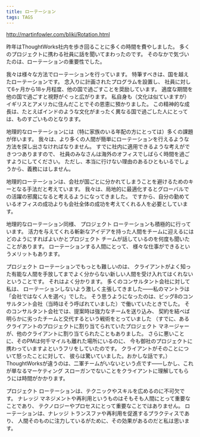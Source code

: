 ```yaml
---
title: ローテーション
tags: TAGS
---
```


http://martinfowler.com/bliki/Rotation.html

昨年はThoughtWorks社内を歩き回ることに多くの時間を費やしました。
多くのプロジェクトに携わる社員に話を聞いてまわったのです。
そのなかで気づいたのは、ローテーションの重要性でした。

我々は様々な方法でローテーションを行っています。
特筆すべきは、国を越えたローテーションです。
念入りに計画されたプログラムを設置し、
社員に対して6ヶ月から18ヶ月程度、他の国で過ごすことを奨励しています。
適度な期間を他の国で過ごすと視野がぐっと広がります。
私自身も（文化は似ていますが）イギリスとアメリカに住んだことでその恩恵に預かりました。
この精神的な成長は、たとえばインドのような文化がまったく異なる国で過ごした人にとっては、ものすごいものとなります。

地理的なローテーションには（特に家族のいる年配の方にとっては）多くの課題が伴います。
我々は、より多くの人間が簡単にローテーションを行えるような方法を探し出さなければなりません。
すでに社内に適用できるような考えができつつありますので、
社員のみなさんは海外のオフィスでしばらく時間を過ごすようにしてください。
ただし、本当に行けない理由のあるひともいるでしょうから、義務にはしません。

地理的ローテーションは、会社が国ごとに分かれてしまうことを避けるためのキーとなる手法だと考えています。
我々は、局地的に最適化するとグローバルでの活躍の邪魔になると考えるようになってきました。
ですから、自分の勤めているオフィスの成功よりも会社全体の成功を考えてくれる人を必要としています。

地理的なローテーション同様、
プロジェクト ローテーションも積極的に行っています。
活力を与えてくれる斬新なアイデアを持った人間をチームに迎えるにはどのようにすればよいかとプロジェクト チームが話しているのを何度も聞いたことがあります。
ローテーションする人間にとって、
様々な仕事ができるというメリットもあります。

プロジェクト ローテーションでもっとも難しいのは、
クライアントがよく知った有能な人間を手放してまでよく分からない新しい人間を受け入れてはくれないということです。
それはよく分かります。
多くのコンサルタント会社に対して私は、
ローテーションしないよう激しく主張してきました——私のマントラは「会社ではなく人を選べ」でした。
そう思うようになったのは、ビッグ8のコンサルタント会社（当時はそう呼ばれていました）で働いていたときでした。
そのコンサルタント会社では、提案時は強力なチームを送り込み、
契約を結べば明らかに劣ったチームと交代するという戦術をとっていました
（すでに、あるクライアントのプロジェクトに割り当てられていたプロジェクト マネージャーが、他のクライアントに割り当てられたこともありました。
さらに悪いことに、そのPMは何千マイルも離れた場所にいるのに、
今も御社のプロジェクトに携わっていますよというフリをしていたのです。
クライアントがそのことについて怒ったことに対して、
彼らは驚いていました。おかしな話です。）
ThoughtWorksが違うのは、二軍チームがいないという点です——しかし、これが単なるマーケティング スローガンでないことをクライアントに理解してもらうには時間がかかります。

プロジェクト ローテーションは、テクニックやスキルを広めるのに不可欠です。
ナレッジ マネジメントや再利用というものはそもそも人間にとって重要なことであり、
テクノロジーやプロセスにとって重要なことではありません。
ローテーションは、ナレッジ トランスファや再利用を促進するプラクティスであり、
人間そのものに注力しているがために、その効果があるのだと私は思います。

